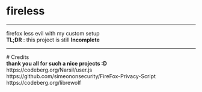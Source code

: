 # fireless
--------------------------------------------------
firefox less evil with my custom setup
<br>
<b>TL;DR</b>
: this project is still
<b> Incomplete </b>
<hr>
# Credits
<br>
<b> thank you all for such a nice projects :D </b>
<br>
https://codeberg.org/Narsil/user.js
<br>
https://github.com/simeononsecurity/FireFox-Privacy-Script
<br>
https://codeberg.org/librewolf

